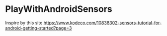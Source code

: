 # PlayWithAndroidSensors

Inspire by this site https://www.kodeco.com/10838302-sensors-tutorial-for-android-getting-started?page=3
